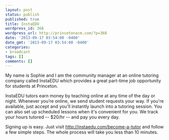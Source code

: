 ```yaml
---
layout: post
status: publish
published: true
title: InstaEDU
wordpress_id: 368
wordpress_url: http://princetonacm.com/?p=368
date: '2013-09-17 03:54:00 -0400'
date_gmt: '2013-09-17 03:54:00 -0400'
categories:
- broadcast
tags: []
comments: []
---
```

<p>My name is Sophie and I am the community manager at an online tutoring company called InstaEDU which provides a great part-time job opportunity for students at Princeton.</p>
<p>InstaEDU tutors earn money by teaching online at any time of the day or night. Whenever you’re online, we send student requests your way. If you're available, just accept and you’ll instantly launch into a tutoring session. You can also set up scheduled lessons when it's convenient for you. We track your hours tutored -- $20/hr -- and pay you every day.</p>
<p>Signing up is easy. Just visit <a href="http://instaedu.com/become-a-tutor" target="_blank">http://instaedu.com/become-a-<wbr />tutor</a> and follow a few simple steps. The whole process will take you less than 10 minutes.</p>
